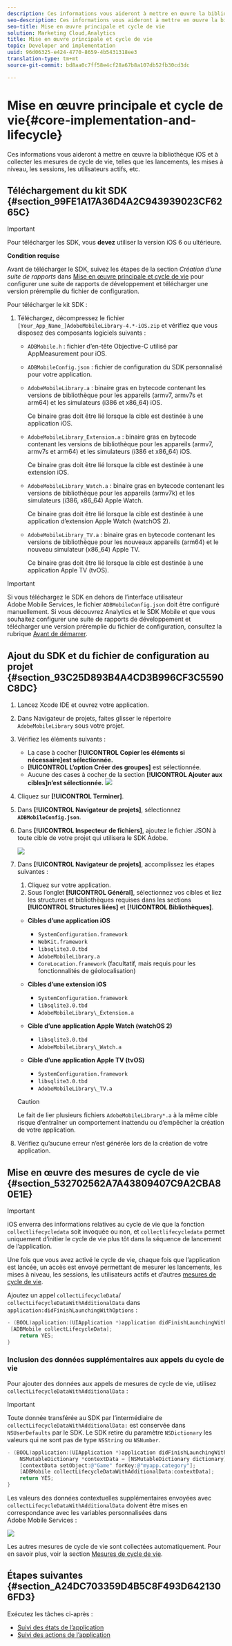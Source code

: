 ```yaml
---
description: Ces informations vous aideront à mettre en œuvre la bibliothèque iOS et à collecter les mesures de cycle de vie, telles que les lancements, les mises à niveau, les sessions, les utilisateurs actifs, etc.
seo-description: Ces informations vous aideront à mettre en œuvre la bibliothèque iOS et à collecter les mesures de cycle de vie, telles que les lancements, les mises à niveau, les sessions, les utilisateurs actifs, etc.
seo-title: Mise en œuvre principale et cycle de vie
solution: Marketing Cloud,Analytics
title: Mise en œuvre principale et cycle de vie
topic: Developer and implementation
uuid: 96d06325-e424-4770-8659-4b5431318ee3
translation-type: tm+mt
source-git-commit: bd8aa0c7ff58e4cf28a67b8a107db52fb30cd3dc

---
```



# Mise en œuvre principale et cycle de vie{#core-implementation-and-lifecycle}

Ces informations vous aideront à mettre en œuvre la bibliothèque iOS et à collecter les mesures de cycle de vie, telles que les lancements, les mises à niveau, les sessions, les utilisateurs actifs, etc.

## Téléchargement du kit SDK {#section_99FE1A17A36D4A2C943939023CF6265C}

>[!IMPORTANT]
>
>Pour télécharger les SDK, vous **devez** utiliser la version iOS 6 ou ultérieure.

**Condition requise**

Avant de télécharger le SDK, suivez les étapes de la section *Création d’une suite de rapports* dans [Mise en œuvre principale et cycle de vie](/help/ios/getting-started/requirements.md) pour configurer une suite de rapports de développement et télécharger une version préremplie du fichier de configuration.

Pour télécharger le kit SDK :

1. Téléchargez, décompressez le fichier `[Your_App_Name_]AdobeMobileLibrary-4.*-iOS.zip` et vérifiez que vous disposez des composants logiciels suivants :

   * `ADBMobile.h` : fichier d’en-tête Objective-C utilisé par AppMeasurement pour iOS.
   * `ADBMobileConfig.json` : fichier de configuration du SDK personnalisé pour votre application.
   * `AdobeMobileLibrary.a` : binaire gras en bytecode contenant les versions de bibliothèque pour les appareils (armv7, armv7s et arm64) et les simulateurs (i386 et x86_64) iOS.

      Ce binaire gras doit être lié lorsque la cible est destinée à une application iOS.

   * `AdobeMobileLibrary_Extension.a` : binaire gras en bytecode contenant les versions de bibliothèque pour les appareils (armv7, armv7s et arm64) et les simulateurs (i386 et x86_64) iOS.

      Ce binaire gras doit être lié lorsque la cible est destinée à une extension iOS.

   * `AdobeMobileLibrary_Watch.a` : binaire gras en bytecode contenant les versions de bibliothèque pour les appareils (armv7k) et les simulateurs (i386, x86_64) Apple Watch.

      Ce binaire gras doit être lié lorsque la cible est destinée à une application d’extension Apple Watch (watchOS 2).

   * `AdobeMobileLibrary_TV.a` : binaire gras en bytecode contenant les versions de bibliothèque pour les nouveaux appareils (arm64) et le nouveau simulateur (x86_64) Apple TV.

      Ce binaire gras doit être lié lorsque la cible est destinée à une application Apple TV (tvOS).

>[!IMPORTANT]
>
>Si vous téléchargez le SDK en dehors de l’interface utilisateur Adobe Mobile Services, le fichier `ADBMobileConfig.json` doit être configuré manuellement. Si vous découvrez Analytics et le SDK Mobile et que vous souhaitez configurer une suite de rapports de développement et télécharger une version préremplie du fichier de configuration, consultez la rubrique [Avant de démarrer](/help/ios/getting-started/requirements.md).

## Ajout du SDK et du fichier de configuration au projet {#section_93C25D893B4A4CD3B996CF3C5590C8DC}

1. Lancez Xcode IDE et ouvrez votre application.
1. Dans Navigateur de projets, faites glisser le répertoire `AdobeMobileLibrary` sous votre projet.
1. Vérifiez les éléments suivants :

   * La case à cocher **[!UICONTROL Copier les éléments si nécessaire]est sélectionnée.**
   * **[!UICONTROL L’option Créer des groupes]** est sélectionnée.
   * Aucune des cases à cocher de la section **[!UICONTROL Ajouter aux cibles]n’est sélectionnée.**
   ![](assets/step_3.png)

1. Cliquez sur **[!UICONTROL Terminer]**.
1. Dans **[!UICONTROL Navigateur de projets]**, sélectionnez **`ADBMobileConfig.json`**.
1. Dans **[!UICONTROL Inspecteur de fichiers]**, ajoutez le fichier JSON à toute cible de votre projet qui utilisera le SDK Adobe.

   ![](assets/step_4.png)

1. Dans **[!UICONTROL Navigateur de projets]**, accomplissez les étapes suivantes :

   1. Cliquez sur votre application.
   1. Sous l’onglet **[!UICONTROL Général]**, sélectionnez vos cibles et liez les structures et bibliothèques requises dans les sections **[!UICONTROL Structures liées]** et **[!UICONTROL Bibliothèques]**.
   * **Cibles d’une application iOS**
      * `SystemConfiguration.framework`
      * `WebKit.framework`
      * `libsqlite3.0.tbd`
      * `AdobeMobileLibrary.a`
      * `CoreLocation.framework` (facultatif, mais requis pour les fonctionnalités de géolocalisation)
   * **Cibles d’une extension iOS**

      * `SystemConfiguration.framework`
      * `libsqlite3.0.tbd`
      * `AdobeMobileLibrary\_Extension.a`
   * **Cible d’une application Apple Watch (watchOS 2)**

      * `libsqlite3.0.tbd`
      * `AdobeMobileLibrary\_Watch.a`
   * **Cible d’une application Apple TV (tvOS)**

      * `SystemConfiguration.framework`
      * `libsqlite3.0.tbd`
      * `AdobeMobileLibrary\_TV.a`
   >[!CAUTION]
   >
   > Le fait de lier plusieurs fichiers `AdobeMobileLibrary*.a` à la même cible risque d’entraîner un comportement inattendu ou d’empêcher la création de votre application.

1. Vérifiez qu’aucune erreur n’est générée lors de la création de votre application.

## Mise en œuvre des mesures de cycle de vie {#section_532702562A7A43809407C9A2CBA80E1E}

>[!IMPORTANT]
>
>iOS enverra des informations relatives au cycle de vie que la fonction `collectlifecycledata` soit invoquée ou non, et `collectlifecycledata` permet uniquement d’initier le cycle de vie plus tôt dans la séquence de lancement de l’application.

Une fois que vous avez activé le cycle de vie, chaque fois que l’application est lancée, un accès est envoyé permettant de mesurer les lancements, les mises à niveau, les sessions, les utilisateurs actifs et d’autres [mesures de cycle de vie](/help/ios/metrics.md).

Ajoutez un appel `collectLifecycleData`/ `collectLifecycleDataWithAdditionalData` dans `application:didFinishLaunchingWithOptions` :

```objective-c
- (BOOL)application:(UIApplication *)application didFinishLaunchingWithOptions:(NSDictionary *)launchOptions { 
 [ADBMobile collectLifecycleData]; 
    return YES; 
}
```

### Inclusion des données supplémentaires aux appels du cycle de vie

Pour ajouter des données aux appels de mesures de cycle de vie, utilisez `collectLifecycleDataWithAdditionalData` :

>[!IMPORTANT]
>
>Toute donnée transférée au SDK par l’intermédiaire de `collectLifecycleDataWithAdditionalData:` est conservée dans `NSUserDefaults` par le SDK. Le SDK retire du paramètre `NSDictionary` les valeurs qui ne sont pas de type `NSString` ou `NSNumber`.

```objective-c
- (BOOL)application:(UIApplication *)application didFinishLaunchingWithOptions:(NSDictionary *)launchOptions { 
    NSMutableDictionary *contextData = [NSMutableDictionary dictionary]; 
    [contextData setObject:@"Game" forKey:@"myapp.category"]; 
    [ADBMobile collectLifecycleDataWithAdditionalData:contextData]; 
    return YES; 
}
```

Les valeurs des données contextuelles supplémentaires envoyées avec `collectLifecycleDataWithAdditionalData` doivent être mises en correspondance avec les variables personnalisées dans Adobe Mobile Services :

![](assets/map-variable-lifecycle.png)

Les autres mesures de cycle de vie sont collectées automatiquement. Pour en savoir plus, voir la section [Mesures de cycle de vie](/help/ios/metrics.md).

## Étapes suivantes {#section_A24DC703359D4B5C8F493D6421306FD3}

Exécutez les tâches ci-après :

* [Suivi des états de l’application](/help/ios/analytics-main/states.md)
* [Suivi des actions de l’application](/help/ios/analytics-main/actions.md)
